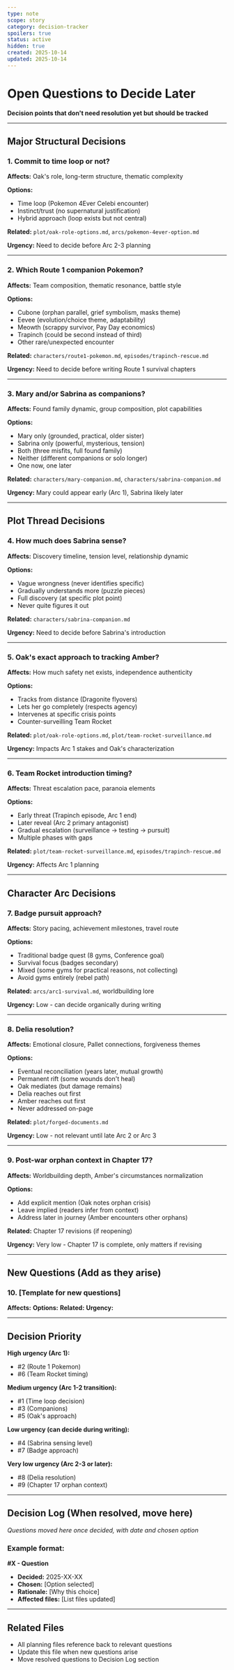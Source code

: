 ```yaml
---
type: note
scope: story
category: decision-tracker
spoilers: true
status: active
hidden: true
created: 2025-10-14
updated: 2025-10-14
---
```


# Open Questions to Decide Later

**Decision points that don't need resolution yet but should be tracked**

---

## Major Structural Decisions

### 1. Commit to time loop or not?
**Affects:** Oak's role, long-term structure, thematic complexity

**Options:**
- Time loop (Pokemon 4Ever Celebi encounter)
- Instinct/trust (no supernatural justification)
- Hybrid approach (loop exists but not central)

**Related:** `plot/oak-role-options.md`, `arcs/pokemon-4ever-option.md`

**Urgency:** Need to decide before Arc 2-3 planning

---

### 2. Which Route 1 companion Pokemon?
**Affects:** Team composition, thematic resonance, battle style

**Options:**
- Cubone (orphan parallel, grief symbolism, masks theme)
- Eevee (evolution/choice theme, adaptability)
- Meowth (scrappy survivor, Pay Day economics)
- Trapinch (could be second instead of third)
- Other rare/unexpected encounter

**Related:** `characters/route1-pokemon.md`, `episodes/trapinch-rescue.md`

**Urgency:** Need to decide before writing Route 1 survival chapters

---

### 3. Mary and/or Sabrina as companions?
**Affects:** Found family dynamic, group composition, plot capabilities

**Options:**
- Mary only (grounded, practical, older sister)
- Sabrina only (powerful, mysterious, tension)
- Both (three misfits, full found family)
- Neither (different companions or solo longer)
- One now, one later

**Related:** `characters/mary-companion.md`, `characters/sabrina-companion.md`

**Urgency:** Mary could appear early (Arc 1), Sabrina likely later

---

## Plot Thread Decisions

### 4. How much does Sabrina sense?
**Affects:** Discovery timeline, tension level, relationship dynamic

**Options:**
- Vague wrongness (never identifies specific)
- Gradually understands more (puzzle pieces)
- Full discovery (at specific plot point)
- Never quite figures it out

**Related:** `characters/sabrina-companion.md`

**Urgency:** Need to decide before Sabrina's introduction

---

### 5. Oak's exact approach to tracking Amber?
**Affects:** How much safety net exists, independence authenticity

**Options:**
- Tracks from distance (Dragonite flyovers)
- Lets her go completely (respects agency)
- Intervenes at specific crisis points
- Counter-surveilling Team Rocket

**Related:** `plot/oak-role-options.md`, `plot/team-rocket-surveillance.md`

**Urgency:** Impacts Arc 1 stakes and Oak's characterization

---

### 6. Team Rocket introduction timing?
**Affects:** Threat escalation pace, paranoia elements

**Options:**
- Early threat (Trapinch episode, Arc 1 end)
- Later reveal (Arc 2 primary antagonist)
- Gradual escalation (surveillance → testing → pursuit)
- Multiple phases with gaps

**Related:** `plot/team-rocket-surveillance.md`, `episodes/trapinch-rescue.md`

**Urgency:** Affects Arc 1 planning

---

## Character Arc Decisions

### 7. Badge pursuit approach?
**Affects:** Story pacing, achievement milestones, travel route

**Options:**
- Traditional badge quest (8 gyms, Conference goal)
- Survival focus (badges secondary)
- Mixed (some gyms for practical reasons, not collecting)
- Avoid gyms entirely (rebel path)

**Related:** `arcs/arc1-survival.md`, worldbuilding lore

**Urgency:** Low - can decide organically during writing

---

### 8. Delia resolution?
**Affects:** Emotional closure, Pallet connections, forgiveness themes

**Options:**
- Eventual reconciliation (years later, mutual growth)
- Permanent rift (some wounds don't heal)
- Oak mediates (but damage remains)
- Delia reaches out first
- Amber reaches out first
- Never addressed on-page

**Related:** `plot/forged-documents.md`

**Urgency:** Low - not relevant until late Arc 2 or Arc 3

---

### 9. Post-war orphan context in Chapter 17?
**Affects:** Worldbuilding depth, Amber's circumstances normalization

**Options:**
- Add explicit mention (Oak notes orphan crisis)
- Leave implied (readers infer from context)
- Address later in journey (Amber encounters other orphans)

**Related:** Chapter 17 revisions (if reopening)

**Urgency:** Very low - Chapter 17 is complete, only matters if revising

---

## New Questions (Add as they arise)

### 10. [Template for new questions]
**Affects:**
**Options:**
**Related:**
**Urgency:**

---

## Decision Priority

**High urgency (Arc 1):**
- #2 (Route 1 Pokemon)
- #6 (Team Rocket timing)

**Medium urgency (Arc 1-2 transition):**
- #1 (Time loop decision)
- #3 (Companions)
- #5 (Oak's approach)

**Low urgency (can decide during writing):**
- #4 (Sabrina sensing level)
- #7 (Badge approach)

**Very low urgency (Arc 2-3 or later):**
- #8 (Delia resolution)
- #9 (Chapter 17 orphan context)

---

## Decision Log (When resolved, move here)

*Questions moved here once decided, with date and chosen option*

### Example format:
**#X - Question**
- **Decided:** 2025-XX-XX
- **Chosen:** [Option selected]
- **Rationale:** [Why this choice]
- **Affected files:** [List files updated]

---

## Related Files

- All planning files reference back to relevant questions
- Update this file when new questions arise
- Move resolved questions to Decision Log section
